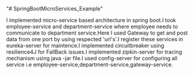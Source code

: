 "# SpringBootMicroServices_Example" 

I implemented micro-service based architecture in spring boot.I took employee-service and department-service where employee needs to communicate to department service.Here I used Gateway to get and post data from one port by using respected 'url's'.I register these services in eureka-server for maintence.I implemented circuitbreaker using resilience4J for FallBack issues.I implemented zipkin-server for tracing mechanism using java -jar file.I used config-server for configuring all service i.e employee-service,department-service,gateway-service.
